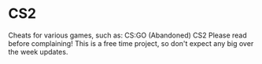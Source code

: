 # CS2
Cheats for various games, such as:
CS:GO (Abandoned)
CS2
Please read before complaining!
This is a free time project, so don't expect any big over the week updates.
